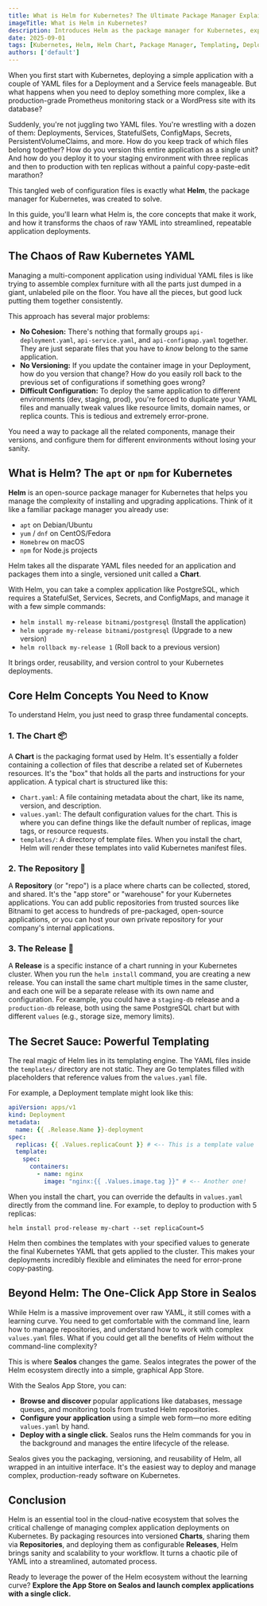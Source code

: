 ```yaml
---
title: What is Helm for Kubernetes? The Ultimate Package Manager Explained
imageTitle: What is Helm in Kubernetes?
description: Introduces Helm as the package manager for Kubernetes, explaining how "Charts" simplify the deployment, versioning, and management of complex applications.
date: 2025-09-01
tags: [Kubernetes, Helm, Helm Chart, Package Manager, Templating, Deployment]
authors: ['default']
---
```


When you first start with Kubernetes, deploying a simple application with a couple of YAML files for a Deployment and a Service feels manageable. But what happens when you need to deploy something more complex, like a production-grade Prometheus monitoring stack or a WordPress site with its database?

Suddenly, you're not juggling two YAML files. You're wrestling with a dozen of them: Deployments, Services, StatefulSets, ConfigMaps, Secrets, PersistentVolumeClaims, and more. How do you keep track of which files belong together? How do you version this entire application as a single unit? And how do you deploy it to your staging environment with three replicas and then to production with ten replicas without a painful copy-paste-edit marathon?

This tangled web of configuration files is exactly what **Helm**, the package manager for Kubernetes, was created to solve.

In this guide, you'll learn what Helm is, the core concepts that make it work, and how it transforms the chaos of raw YAML into streamlined, repeatable application deployments.

## The Chaos of Raw Kubernetes YAML

Managing a multi-component application using individual YAML files is like trying to assemble complex furniture with all the parts just dumped in a giant, unlabeled pile on the floor. You have all the pieces, but good luck putting them together consistently.

This approach has several major problems:

- **No Cohesion:** There's nothing that formally groups `api-deployment.yaml`, `api-service.yaml`, and `api-configmap.yaml` together. They are just separate files that you have to _know_ belong to the same application.
- **No Versioning:** If you update the container image in your Deployment, how do you version that change? How do you easily roll back to the previous set of configurations if something goes wrong?
- **Difficult Configuration:** To deploy the same application to different environments (dev, staging, prod), you're forced to duplicate your YAML files and manually tweak values like resource limits, domain names, or replica counts. This is tedious and extremely error-prone.

You need a way to package all the related components, manage their versions, and configure them for different environments without losing your sanity.

## What is Helm? The `apt` or `npm` for Kubernetes

**Helm** is an open-source package manager for Kubernetes that helps you manage the complexity of installing and upgrading applications. Think of it like a familiar package manager you already use:

- `apt` on Debian/Ubuntu
- `yum` / `dnf` on CentOS/Fedora
- `Homebrew` on macOS
- `npm` for Node.js projects

Helm takes all the disparate YAML files needed for an application and packages them into a single, versioned unit called a **Chart**.

With Helm, you can take a complex application like PostgreSQL, which requires a StatefulSet, Services, Secrets, and ConfigMaps, and manage it with a few simple commands:

- `helm install my-release bitnami/postgresql` (Install the application)
- `helm upgrade my-release bitnami/postgresql` (Upgrade to a new version)
- `helm rollback my-release 1` (Roll back to a previous version)

It brings order, reusability, and version control to your Kubernetes deployments.

## Core Helm Concepts You Need to Know

To understand Helm, you just need to grasp three fundamental concepts.

### 1\. The Chart 📦

A **Chart** is the packaging format used by Helm. It's essentially a folder containing a collection of files that describe a related set of Kubernetes resources. It's the "box" that holds all the parts and instructions for your application. A typical chart is structured like this:

- `Chart.yaml`: A file containing metadata about the chart, like its name, version, and description.
- `values.yaml`: The default configuration values for the chart. This is where you can define things like the default number of replicas, image tags, or resource requests.
- `templates/`: A directory of template files. When you install the chart, Helm will render these templates into valid Kubernetes manifest files.

### 2\. The Repository 🏪

A **Repository** (or "repo") is a place where charts can be collected, stored, and shared. It's the "app store" or "warehouse" for your Kubernetes applications. You can add public repositories from trusted sources like Bitnami to get access to hundreds of pre-packaged, open-source applications, or you can host your own private repository for your company's internal applications.

### 3\. The Release 🚀

A **Release** is a specific instance of a chart running in your Kubernetes cluster. When you run the `helm install` command, you are creating a new release. You can install the same chart multiple times in the same cluster, and each one will be a separate release with its own name and configuration. For example, you could have a `staging-db` release and a `production-db` release, both using the same PostgreSQL chart but with different `values` (e.g., storage size, memory limits).

## The Secret Sauce: Powerful Templating

The real magic of Helm lies in its templating engine. The YAML files inside the `templates/` directory are not static. They are Go templates filled with placeholders that reference values from the `values.yaml` file.

For example, a Deployment template might look like this:

```yaml
apiVersion: apps/v1
kind: Deployment
metadata:
  name: {{ .Release.Name }}-deployment
spec:
  replicas: {{ .Values.replicaCount }} # <-- This is a template value
  template:
    spec:
      containers:
        - name: nginx
          image: "nginx:{{ .Values.image.tag }}" # <-- Another one!
```

When you install the chart, you can override the defaults in `values.yaml` directly from the command line. For example, to deploy to production with 5 replicas:

`helm install prod-release my-chart --set replicaCount=5`

Helm then combines the templates with your specified values to generate the final Kubernetes YAML that gets applied to the cluster. This makes your deployments incredibly flexible and eliminates the need for error-prone copy-pasting.

## Beyond Helm: The One-Click App Store in Sealos

While Helm is a massive improvement over raw YAML, it still comes with a learning curve. You need to get comfortable with the command line, learn how to manage repositories, and understand how to work with complex `values.yaml` files. What if you could get all the benefits of Helm without the command-line complexity?

This is where **Sealos** changes the game. Sealos integrates the power of the Helm ecosystem directly into a simple, graphical App Store.

With the Sealos App Store, you can:

- **Browse and discover** popular applications like databases, message queues, and monitoring tools from trusted Helm repositories.
- **Configure your application** using a simple web form—no more editing `values.yaml` by hand.
- **Deploy with a single click.** Sealos runs the Helm commands for you in the background and manages the entire lifecycle of the release.

Sealos gives you the packaging, versioning, and reusability of Helm, all wrapped in an intuitive interface. It's the easiest way to deploy and manage complex, production-ready software on Kubernetes.

## Conclusion

Helm is an essential tool in the cloud-native ecosystem that solves the critical challenge of managing complex application deployments on Kubernetes. By packaging resources into versioned **Charts**, sharing them via **Repositories**, and deploying them as configurable **Releases**, Helm brings sanity and scalability to your workflow. It turns a chaotic pile of YAML into a streamlined, automated process.

Ready to leverage the power of the Helm ecosystem without the learning curve? **Explore the App Store on Sealos and launch complex applications with a single click.**
